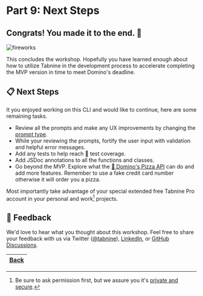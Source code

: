 # Part 9: Next Steps

## Congrats! You made it to the end. 🎉

![fireworks](https://media.giphy.com/media/kolvlRnXh8Jj2/giphy.gif)

This concludes the workshop. Hopefully you have learned enough about how to utilize Tabnine in the development process to accelerate completing the MVP version in time to meet Domino's deadline.

## 📋 Next Steps

It you enjoyed working on this CLI and would like to continue, here are some remaining tasks.

- Review all the prompts and make any UX improvements by changing the [prompt type](https://github.com/terkelg/prompts#-types).
- While your reviewing the prompts, fortify the user input with validation and helpful error messages.
- Add any tests to help reach 💯 test coverage.
- Add JSDoc annotations to all the functions and classes.
- Go beyond the MVP. Explore what the [🍕 Domino's Pizza API](https://github.com/RIAEvangelist/node-dominos-pizza-api/) can do and add more features. Remember to use a fake credit card number otherwise it will order you a pizza.

Most importantly take advantage of your special extended free Tabnine Pro account in your personal and work[^1] projects.

## 📢 Feedback

We'd love to hear what you thought about this workshop. Feel free to share your feedback with us via Twitter ([@tabnine](https://twitter.com/tabnine)), [LinkedIn](https://www.linkedin.com/company/tabnine), or [GitHub Discussions](https://github.com/aydrian/dominos-cli-workshop/discussions/categories/feedback).

| [Back](part-8.md) |
| ----------------- |

[^1]: Be sure to ask permission first, but we assure you it's [private and secure](https://www.tabnine.com/code-privacy).
